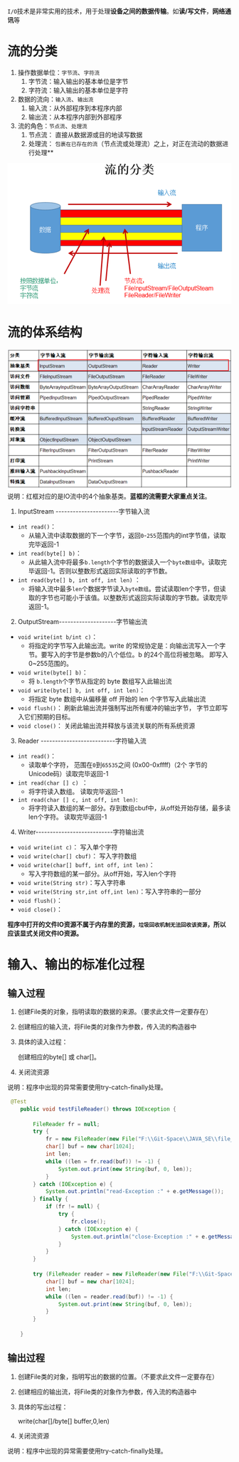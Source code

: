  `I/O`技术是非常实用的技术，用于处理**设备之间的数据传输**。如**读/写文件**，**网络通讯**等
# 流的分类

1. 操作数据单位：`字节流`、`字符流`
   1. 字节流：输入输出的基本单位是字节
   2. 字符流：输入输出的基本单位是字符
2. 数据的流向：`输入流`、`输出流`
   1. 输入流：从外部程序到本程序内部
   2. 输出流：从本程序内部到外部程序
3. 流的角色：`节点流`、`处理流`
   1. 节点流： 直接从数据源或目的地读写数据  
   2. 处理流： `包裹在已存在的流`（节点流或处理流）之上，对正在流动的数据进行处理**

![image.png](image/img_1.png)
# 流的体系结构
![image.png](image/img_2.png)
说明：红框对应的是IO流中的4个抽象基类。**蓝框的流需要大家重点关注**。

1. InputStream ----------------------字节输入流
- `int read()`：
   - 从输入流中读取数据的下一个字节，返回`0`-`255`范围内的int字节值，读取完毕返回-1 
- `int read(byte[] b)`： 
   - 从此输入流中将最多`b.length`个字节的数据读入一个`byte数组`中。读取完毕返回-1。否则以整数形式返回实际读取的字节数。  
- `int read(byte[] b, int off, int len)` ： 
   - 将输入流中最多`len`个数据字节读入`byte数组`。尝试读取len个字节，但读取的字节也可能小于该值。以整数形式返回实际读取的字节数。读取完毕返回-1。  
2. OutputStream--------------------字节输出流
- `void write(int b/int c)`： 
   - 将指定的字节写入此输出流。write 的常规协定是：向输出流写入一个字节。要写入的字节是参数b的八个低位。b 的24个高位将被忽略。 即写入0~255范围的。  
- `void write(byte[] b)`： 
   - 将 `b.length`个字节从指定的 byte 数组写入此输出流  
- `void write(byte[] b, int off, int len)`： 
   - 将指定 byte 数组中从偏移量 off 开始的 len 个字节写入此输出流  
- `void flush()`： 刷新此输出流并强制写出所有缓冲的输出字节， 字节立即写入它们预期的目标。  
- `void close()`： 关闭此输出流并释放与该流关联的所有系统资源  
3. Reader --------------------------字符输入流
- `int read()`： 
   - 读取单个字符， 范围在`0`到`65535`之间 (0x00-0xffff)（2个 字节的Unicode码）读取完毕返回-1  
- `int read(char [] c) `： 
   - 将字符读入数组。  读取完毕返回-1
- `int read(char [] c, int off, int len)`: 
   - 将字符读入数组的某一部分。存到数组cbuf中，从off处开始存储，最多读len个字符。 读取完毕返回-1 
4. Writer---------------------------字符输出流
- `void write(int c)`：  写入单个字符 
- `void write(char[] cbuf)`： 写入字符数组  
- `void write(char[] buff, int off, int len)`： 
   - 写入字符数组的某一部分。从off开始，写入len个字符  
- `void write(String str)`：写入字符串
- `void write(String str,int off,int len)`：写入字符串的一部分
- `void flush()`：
- `void close()`：

**程序中打开的文件IO资源不属于内存里的资源，`垃圾回收机制无法回收该资源`，所以应该显式关闭文件IO资源。**
# 输入、输出的标准化过程
## 输入过程

1. 创建File类的对象，指明读取的数据的来源。（要求此文件一定要存在）
2. 创建相应的输入流，将File类的对象作为参数，传入流的构造器中
3. 具体的读入过程：

    创建相应的byte[] 或 char[]。

4. 关闭流资源

说明：程序中出现的异常需要使用try-catch-finally处理。
```java
 @Test
    public void testFileReader() throws IOException {

        FileReader fr = null;
        try {
            fr = new FileReader(new File("F:\\Git-Space\\JAVA_SE\\file_demo\\20230613复习.txt"));
            char[] buf = new char[1024];
            int len;
            while ((len = fr.read(buf)) != -1) {
                System.out.print(new String(buf, 0, len));
            }
        } catch (IOException e) {
            System.out.println("read-Exception :" + e.getMessage());
        } finally {
            if (fr != null) {
                try {
                    fr.close();
                } catch (IOException e) {
                    System.out.println("close-Exception :" + e.getMessage());
                }
            }
        }

        try (FileReader reader = new FileReader(new File("F:\\Git-Space\\JAVA_SE\\file_demo\\20230613复习.txt"))){
            char[] buf = new char[1024];
            int len;
            while ((len = reader.read(buf)) != -1) {
                System.out.print(new String(buf, 0, len));
            }
        }

    }
```
## 输出过程

1. 创建File类的对象，指明写出的数据的位置。（不要求此文件一定要存在）
2. 创建相应的输出流，将File类的对象作为参数，传入流的构造器中
3. 具体的写出过程：

    write(char[]/byte[] buffer,0,len)

4. 关闭流资源

说明：程序中出现的异常需要使用try-catch-finally处理。
# 
